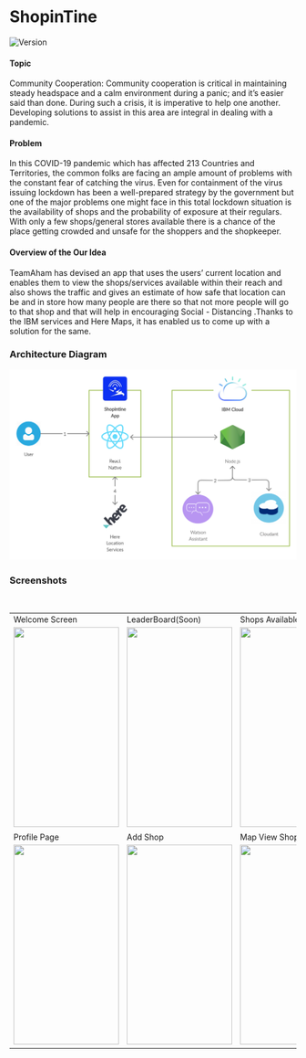 # ShopinTine

![Version](https://img.shields.io/badge/Version-0.0.1-green?style=for-the-badge)

#### Topic
Community Cooperation: Community cooperation is critical in maintaining steady headspace and a calm environment during a panic; and it’s easier said than done. During such a crisis, it is imperative to help one another. Developing solutions to assist in this area are integral in dealing with a pandemic.

#### Problem 
In this COVID-19 pandemic which has affected 213 Countries and Territories, the common folks are facing an ample amount of problems with the constant fear of catching the virus. Even for containment of the virus issuing lockdown has been a well-prepared strategy by the government but one of the major problems one might face in this total lockdown situation is the availability of shops and the probability of exposure at their regulars. With only a few shops/general stores available there is a chance of the place getting crowded and unsafe for the shoppers and the shopkeeper.

#### Overview of the Our Idea

TeamAham has devised an app that uses the users’ current location and enables them to view the shops/services available within their reach and also shows the traffic and gives an estimate of how safe that location can be and in store how many people are there so that not more people will go to that shop and that will help in encouraging Social - Distancing .Thanks to the IBM services and Here Maps, it has enabled us to come up with a solution for the same. 


### Architecture Diagram

<img src="https://github.com/hpnightowl/ShopinTine/blob/master/images/architecture-diagram.jpg">


### Screenshots 

<table>
  <tr>
    <td>Welcome Screen</td>
    <td>LeaderBoard(Soon)</td>
    <td>Shops Available</td>
    <td>Search Shops</td>
  <tr>
    <td><img src="https://github.com/hpnightowl/ShopinTine/blob/master/screens/photo_2020-05-20_20-57-23.jpg?raw=true" width=185 height=350></td>
   <td><img src="https://github.com/hpnightowl/ShopinTine/blob/master/screens/photo_2020-05-20_20-57-22.jpg?raw=true" width=185 height=350></td>
<td><img src="https://github.com/hpnightowl/ShopinTine/blob/master/screens/photo_2020-05-20_20-57-21.jpg?raw=true" width=185 height=350></td>
<td><img src="https://github.com/hpnightowl/ShopinTine/blob/master/screens/photo_2020-05-20_20-57-19.jpg?raw=true" width=185 height=350></td>
    </tr>
      </tr>
    <tr> 
    <td>Profile Page</td>
    <td>Add Shop</td>
    <td>Map View Shop Locator</td>
    <td>Assistant</td> 
  </tr>
  <tr>
<td><img src="https://github.com/hpnightowl/ShopinTine/blob/master/screens/photo_2020-05-20_20-57-18.jpg?raw=true" width=185 height=350></td>
<td><img src="https://github.com/hpnightowl/ShopinTine/blob/master/screens/photo_2020-05-20_20-57-16.jpg?raw=true" width=185 height=350></td>
<td><img src="https://github.com/hpnightowl/ShopinTine/blob/master/screens/photo_2020-05-20_20-58-28.jpg?raw=true" width=185 height=350></td>
<td><img src="https://github.com/hpnightowl/ShopinTine/blob/master/screens/photo_2020-05-20_21-03-10.jpg?raw=true" width=185 height=350></td>
  </tr><br/>
 </table>
